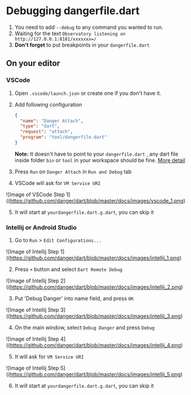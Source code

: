 # Debugging dangerfile.dart

1. You need to add `--debug` to any command you wanted to run.
2. Waiting for the text `Observatory listening on http://127.0.0.1:8181/xxxxxxx=/`
3. **Don't forget** to put breakpoints in your `dangerfile.dart`

## On your editor

### VSCode

1. Open `.vscode/launch.json` or create one if you don't have it.

2. Add following configuration

   ```json
   {
     "name": "Danger Attach",
     "type": "dart",
     "request": "attach",
     "program": "tool/dangerfile.dart"
   }
   ```

   **Note:** It doesn't have to point to your `dangerfile.dart` , any dart file inside folder `bin` or `tool` in your workspace should be fine. [More detail](https://github.com/Dart-Code/Dart-Code/blob/9e400c826bc73f7ccd64e54e365af97859e98e2f/src/extension/providers/debug_config_provider.ts#L150)

3. Press `Run` on `Danger Attach` in `Run and Debug` tab

4. VSCode will ask for `VM Service URI`

![Image of VSCode Step 1]((https://github.com/danger/dart/blob/master/docs/images/vscode_1.png)

5. It will start at `yourdangerfile.dart.g.dart`, you can skip it

### Intellij or Android Studio

1. Go to `Run` > `Edit Configurations...`

![Image of Intellij Step 1]((https://github.com/danger/dart/blob/master/docs/images/intellij_1.png)

2. Press `+` button and select `Dart Remote Debug`

![Image of Intellij Step 2]((https://github.com/danger/dart/blob/master/docs/images/intellij_2.png)

3. Put 'Debug Danger' into name field, and press `OK`

![Image of Intellij Step 3]((https://github.com/danger/dart/blob/master/docs/images/intellij_3.png)

4. On the main window, select `Debug Danger` and press `Debug`

![Image of Intellij Step 4]((https://github.com/danger/dart/blob/master/docs/images/intellij_4.png)

5. It will ask for `VM Service URI`

![Image of Intellij Step 5]((https://github.com/danger/dart/blob/master/docs/images/intellij_5.png)

6. It will start at `yourdangerfile.dart.g.dart`, you can skip it
